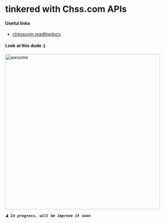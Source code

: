 # tinkered with Chss.com APIs

#### Useful links
- [ chesscom.readthedocs](https://chesscom.readthedocs.io/en/latest/#chessdotcom.types.ChessDotComResponse)


#### Look at this dude :)

<img align="" alt="awsome" width="500px" src="https://i.postimg.cc/Fz0JYMX3/awsome.gif" />


***```♟ In progress, will be improve it soon```***
